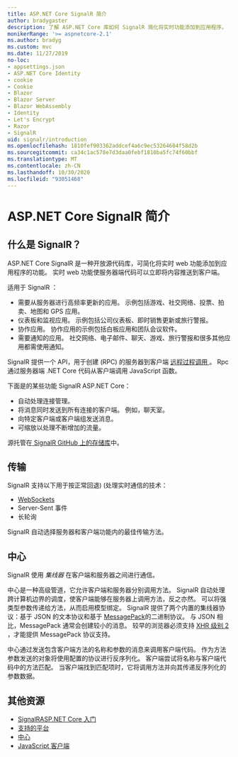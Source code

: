 ```yaml
---
title: ASP.NET Core SignalR 简介
author: bradygaster
description: 了解 ASP.NET Core 库如何 SignalR 简化将实时功能添加到应用程序。
monikerRange: '>= aspnetcore-2.1'
ms.author: bradyg
ms.custom: mvc
ms.date: 11/27/2019
no-loc:
- appsettings.json
- ASP.NET Core Identity
- cookie
- Cookie
- Blazor
- Blazor Server
- Blazor WebAssembly
- Identity
- Let's Encrypt
- Razor
- SignalR
uid: signalr/introduction
ms.openlocfilehash: 1810fef903362addcef4a6c9ec53264604f58d2b
ms.sourcegitcommit: ca34c1ac578e7d3daa0febf1810ba5fc74f60bbf
ms.translationtype: MT
ms.contentlocale: zh-CN
ms.lasthandoff: 10/30/2020
ms.locfileid: "93051468"
---
```

# <a name="introduction-to-aspnet-core-no-locsignalr"></a>ASP.NET Core SignalR 简介

## <a name="what-is-no-locsignalr"></a>什么是 SignalR？

ASP.NET Core SignalR 是一种开放源代码库，可简化将实时 web 功能添加到应用程序的功能。 实时 web 功能使服务器端代码可以立即将内容推送到客户端。

适用于 SignalR ：

* 需要从服务器进行高频率更新的应用。 示例包括游戏、社交网络、投票、拍卖、地图和 GPS 应用。
* 仪表板和监视应用。 示例包括公司仪表板、即时销售更新或旅行警报。
* 协作应用。 协作应用的示例包括白板应用和团队会议软件。
* 需要通知的应用。 社交网络、电子邮件、聊天、游戏、旅行警报和很多其他应用都需使用通知。

SignalR 提供一个 API，用于创建 (RPC) 的服务器到客户端 [远程过程调用 ](https://wikipedia.org/wiki/Remote_procedure_call)。 Rpc 通过服务器端 .NET Core 代码从客户端调用 JavaScript 函数。

下面是的某些功能 SignalR ASP.NET Core：

* 自动处理连接管理。
* 将消息同时发送到所有连接的客户端。 例如，聊天室。
* 向特定客户端或客户端组发送消息。
* 可缩放以处理不断增加的流量。

源托管在[ SignalR GitHub 上的存储库](https://github.com/dotnet/AspNetCore/tree/master/src/SignalR)中。

## <a name="transports"></a>传输

SignalR 支持以下用于按正常回退)  (处理实时通信的技术：

* [WebSockets](https://tools.ietf.org/html/rfc7118)
* Server-Sent 事件
* 长轮询

SignalR 自动选择服务器和客户端功能内的最佳传输方法。

## <a name="hubs"></a>中心

SignalR 使用 *集线器* 在客户端和服务器之间进行通信。

中心是一种高级管道，它允许客户端和服务器分别调用方法。 SignalR 自动处理跨计算机边界的调度，使客户端能够在服务器上调用方法，反之亦然。 可以将强类型参数传递给方法，从而启用模型绑定。 SignalR 提供了两个内置的集线器协议：基于 JSON 的文本协议和基于 [MessagePack](https://msgpack.org/)的二进制协议。  与 JSON 相比，MessagePack 通常会创建较小的消息。 较早的浏览器必须支持 [XHR 级别 2](https://caniuse.com/#feat=xhr2) ，才能提供 MessagePack 协议支持。

中心通过发送包含客户端方法的名称和参数的消息来调用客户端代码。 作为方法参数发送的对象将使用配置的协议进行反序列化。 客户端尝试将名称与客户端代码中的方法匹配。 当客户端找到匹配项时，它将调用方法并向其传递反序列化的参数数据。

## <a name="additional-resources"></a>其他资源

* [SignalRASP.NET Core 入门](xref:tutorials/signalr)
* [支持的平台](xref:signalr/supported-platforms)
* [中心](xref:signalr/hubs)
* [JavaScript 客户端](xref:signalr/javascript-client)
